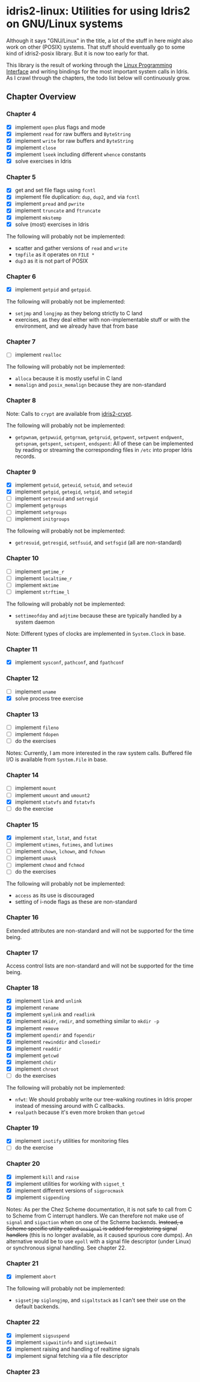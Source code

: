 # idris2-linux: Utilities for using Idris2 on GNU/Linux systems

Although it says "GNU/Linux" in the title, a lot of the stuff in here
might also work on other (POSIX) systems. That stuff should eventually
go to some kind of idris2-posix library. But it is now too early for
that.

This library is the result of working through the
[Linux Programming Interface](https://www.man7.org/tlpi/) and writing
bindings for the most important system calls in Idris. As I crawl
through the chapters, the todo list below will continuously grow.

## Chapter Overview

### Chapter 4

- [x] implement `open` plus flags and mode
- [x] implement `read` for raw buffers and `ByteString`
- [x] implement `write` for raw buffers and `ByteString`
- [x] implement `close`
- [x] implement `lseek` including different `whence` constants
- [x] solve exercises in Idris

### Chapter 5

- [x] get and set file flags using `fcntl`
- [x] implement file duplication: `dup`, `dup2`, and via `fcntl`
- [x] implement `pread` and `pwrite`
- [x] implement `truncate` and `ftruncate`
- [x] implement `mkstemp`
- [x] solve (most) exercises in Idris

The following will probably not be implemented:

* scatter and gather versions of `read` and `write`
* `tmpfile` as it operates on `FILE *`
* `dup3` as it is not part of POSIX

### Chapter 6

- [x] implement `getpid` and `getppid`.

The following will probably not be implemented:

* `setjmp` and `longjmp` as they belong strictly to C land
* exercises, as they deal either with non-implementable stuff or with the
  environment, and we already have that from base

### Chapter 7

- [ ] implement `realloc`

The following will probably not be implemented:

* `alloca` because it is mostly useful in C land
* `memalign` and `posix_memalign` because they are non-standard

### Chapter 8

Note: Calls to `crypt` are available from [idris2-crypt](https://github.com/stefan-hoeck/idris2-crypt).

The following will probably not be implemented:

* `getpwnam`, `getpwuid`, `getgrnam`, `getgruid`, `getpwent`, `setpwent`
  `endpwent`, `getspnam`, `getspent`, `setspent`, `endspent`: All of these
  can be implemented by reading or streaming the corresponding files in `/etc`
  into proper Idris records.

### Chapter 9

- [x] implement `getuid`, `geteuid`, `setuid`, and `seteuid`
- [x] implement `getgid`, `getegid`, `setgid`, and `setegid`
- [ ] implement `setreuid` and `setregid`
- [ ] implement `getgroups`
- [ ] implement `setgroups`
- [ ] implement `initgroups`

The following will probably not be implemented:

* `getresuid`, `getresgid`, `setfsuid`, and `setfsgid` (all are non-standard)

### Chapter 10

- [ ] implement `gmtime_r`
- [ ] implement `localtime_r`
- [ ] implement `mktime`
- [ ] implement `strftime_l`

The following will probably not be implemented:

* `settimeofday` and `adjtime` because these are typically handled by
  a system daemon

Note: Different types of clocks are implemented in `System.Clock` in base.

### Chapter 11

- [x] implement `sysconf`, `pathconf`, and `fpathconf`

### Chapter 12

- [ ] implement `uname`
- [x] solve process tree exercise

### Chapter 13

- [ ] implement `fileno`
- [ ] implement `fdopen`
- [ ] do the exercises

Notes: Currently, I am more interested in the raw system calls. Buffered
file I/O is available from `System.File` in base.

### Chapter 14

- [ ] implement `mount`
- [ ] implement `umount` and `umount2`
- [x] implement `statvfs` and `fstatvfs`
- [ ] do the exercise

### Chapter 15

- [x] implement `stat`, `lstat`, and `fstat`
- [ ] implement `utimes`, `futimes`, and `lutimes`
- [ ] implement `chown`, `lchown`, and `fchown`
- [ ] implement `umask`
- [ ] implement `chmod` and `fchmod`
- [ ] do the exercises

The following will probably not be implemented:

* `access` as its use is discouraged
* setting of i-node flags as these are non-standard

### Chapter 16

Extended attributes are non-standard and will not be supported
for the time being.

### Chapter 17

Access control lists are non-standard and will not be supported
for the time being.

### Chapter 18

- [x] implement `link` and `unlink`
- [x] implement `rename`
- [x] implement `symlink` and `readlink`
- [x] implement `mkidr`, `rmdir`, and something similar to `mkdir -p`
- [x] implement `remove`
- [x] implement `opendir` and `fopendir`
- [x] implement `rewinddir` and `closedir`
- [x] implement `readdir`
- [x] implement `getcwd`
- [x] implement `chdir`
- [x] implement `chroot`
- [ ] do the exercises

The following will probably not be implemented:

* `nfwt`: We should probably write our tree-walking routines in
  Idris proper instead of messing around with C callbacks.
* `realpath` because it's even more broken than `getcwd`

### Chapter 19

- [x] implement `inotify` utilities for monitoring files
- [ ] do the exercise

### Chapter 20

- [x] implement `kill` and `raise`
- [x] implement utilities for working with `sigset_t`
- [x] implement different versions of `sigprocmask`
- [x] implement `sigpending`

Notes: As per the Chez Scheme documentation, it is not safe to call from
C to Scheme from C interrupt handlers. We can therefore not make use
of `signal` and `sigaction` when on one of the Scheme backends.
~~Instead, a Scheme specific utility called `onsignal` is added for registering
signal handlers~~ (this is no longer available, as it caused spurious
core dumps). An alternative would be to use `epoll` with a signal
file descriptor (under Linux) or synchronous signal handling. See chapter 22.

### Chapter 21

- [x] implement `abort`

The following will probably not be implemented:

* `sigsetjmp` `siglongjmp`, and `sigaltstack` as I can't see their use on
  the default backends.

### Chapter 22

- [x] implement `sigsuspend`
- [x] implement `sigwaitinfo` and `sigtimedwait`
- [x] implement raising and handling of realtime signals
- [x] implement signal fetching via a file descriptor

### Chapter 23
